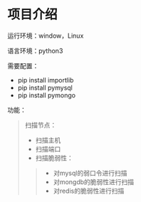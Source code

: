 # 项目介绍

运行环境：window，Linux

语言环境：python3

需要配置：

- pip install importlib
- pip install pymysql
- pip install pymongo

功能：

> 扫描节点：
> 
> - 扫描主机
> - 扫描端口
> - 扫描脆弱性：
> > - 对mysql的弱口令进行扫描
> > - 对mongdb的脆弱性进行扫描
> > - 对redis的脆弱性进行扫描

